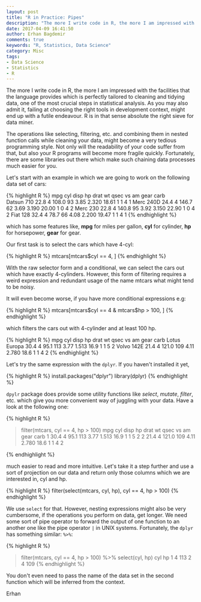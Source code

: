```yaml
---
layout: post
title: "R in Practice: Pipes"
description: "The more I write code in R, the more I am impressed with the facilities that the language provides which is perfectly tailored to cleaning and tidying data, one of the most crucial steps in statistical analysis."
date: 2017-04-09 16:41:50
author: Erhan Bagdemir
comments: true
keywords: "R, Statistics, Data Science"
category: Misc
tags:
- Data Science
- Statistics
- R
---
```


The more I write code in R, the more I am impressed with the facilities that the language provides which is perfectly tailored to cleaning and tidying data, one of the most crucial steps in statistical analysis. As you may also admit it, failing at choosing the right tools in development context, might end up with a futile endeavour. R is in that sense absolute the right sieve for data miner.

The operations like selecting, filtering, etc. and combining them in nested function calls while cleaning your data, might become a very tedious programming style. Not only will the readability of your code suffer from that, but also your R programs will become more fragile quickly. Fortunately, there are some libraries out there which make such chaining data processes much easier for you.

Let's start with an example in which we are going to work on the following data set of cars:  

{% highlight R %}
                mpg cyl  disp  hp drat    wt  qsec vs am gear carb                
Datsun 710     22.8   4 108.0  93 3.85 2.320 18.61  1  1    4    1
Merc 240D      24.4   4 146.7  62 3.69 3.190 20.00  1  0    4    2
Merc 230       22.8   4 140.8  95 3.92 3.150 22.90  1  0    4    2
Fiat 128       32.4   4  78.7  66 4.08 2.200 19.47  1  1    4    1
{% endhighlight %}

which has some features like,
**mpg** for miles per gallon,
**cyl** for cylinder,
**hp**  for horsepower,
**gear** for gear.

Our first task is to select the cars which have 4-cyl:

{% highlight R %}
mtcars[mtcars$cyl == 4, ]
{% endhighlight %}

With the raw selector form and a conditional, we can select the cars out which have exactly 4-cylinders. However, this form of filtering requires a weird expression and redundant usage of the name mtcars what might tend to be noisy.

It will even become worse, if you have more conditional expressions e.g:

{% highlight R %}
mtcars[mtcars$cyl == 4 & mtcars$hp > 100, ]
{% endhighlight %}

which filters the cars out with 4-cylinder and at least 100 hp.

{% highlight R %}
              mpg cyl  disp  hp drat    wt qsec vs am gear carb
Lotus Europa 30.4   4  95.1 113 3.77 1.513 16.9  1  1    5    2
Volvo 142E   21.4   4 121.0 109 4.11 2.780 18.6  1  1    4    2
{% endhighlight %}

Let's try the same expression with the `dplyr`.
If you haven't installed it yet,

{% highlight R %}
install.packages("dplyr")
library(dplyr)
{% endhighlight %}

`dpylr` package does provide some utility functions like *select*, *mutate*, *filter*, etc. which give you more convenient way of juggling with your data. Have a look at the following one:

{% highlight R %}
> filter(mtcars, cyl == 4, hp > 100)
   mpg cyl  disp  hp drat    wt qsec vs am gear carb
1 30.4   4  95.1 113 3.77 1.513 16.9  1  1    5    2
2 21.4   4 121.0 109 4.11 2.780 18.6  1  1    4    2

{% endhighlight %}

much easier to read and more intuitive. Let's take it a step further and use a sort of projection on our data and return only those columns which we are interested in, cyl and hp.

{% highlight R %}
filter(select(mtcars, cyl, hp), cyl == 4, hp > 100)
{% endhighlight %}

We use `select` for that. However, nesting expressions might also be very cumbersome, if the operations you perform on data, get longer. We need some sort of pipe operator to forward the output of one function to an another one like the pipe operator `|` in UNIX systems. Fortunately, the `dplyr` has something similar: `%>%`:

{% highlight R %}
> filter(mtcars, cyl == 4, hp > 100) %>% select(cyl, hp)
  cyl  hp
1   4 113
2   4 109
{% endhighlight %}

You don't even need to pass the name of the data set in the second function which will be inferred from the context.

Erhan
